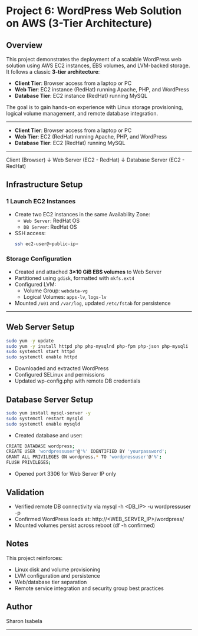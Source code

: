 #  Project 6: WordPress Web Solution on AWS (3-Tier Architecture)

## Overview
This project demonstrates the deployment of a scalable WordPress web solution using AWS EC2 instances, EBS volumes, and LVM-backed storage. It follows a classic **3-tier architecture**:

- **Client Tier**: Browser access from a laptop or PC
- **Web Tier**: EC2 instance (RedHat) running Apache, PHP, and WordPress
- **Database Tier**: EC2 instance (RedHat) running MySQL

The goal is to gain hands-on experience with Linux storage provisioning, logical volume management, and remote database integration.

---


- **Client Tier**: Browser access from a laptop or PC
- **Web Tier**: EC2 (RedHat) running Apache, PHP, and WordPress
- **Database Tier**: EC2 (RedHat) running MySQL

---

Client (Browser) ↓ Web Server (EC2 - RedHat) ↓ Database Server (EC2 - RedHat)


## Infrastructure Setup

### 1️ Launch EC2 Instances
- Create two EC2 instances in the same Availability Zone:
  - `Web Server`: RedHat OS
  - `DB Server`: RedHat OS
- SSH access:
  ```bash
  ssh ec2-user@<public-ip>

### Storage Configuration
- Created and attached **3×10 GiB EBS volumes** to Web Server
- Partitioned using `gdisk`, formatted with `mkfs.ext4`
- Configured LVM:
  - Volume Group: `webdata-vg`
  - Logical Volumes: `apps-lv`, `logs-lv`
- Mounted `/u01` and `/var/log`, updated `/etc/fstab` for persistence

---

##  Web Server Setup

```bash
sudo yum -y update
sudo yum -y install httpd php php-mysqlnd php-fpm php-json php-mysqli
sudo systemctl start httpd
sudo systemctl enable httpd
```


- Downloaded and extracted WordPress
- Configured SELinux and permissions
- Updated wp-config.php with remote DB credentials

## Database Server Setup
```bash
sudo yum install mysql-server -y
sudo systemctl restart mysqld
sudo systemctl enable mysqld
```

- Created database and user:
```bash
CREATE DATABASE wordpress;
CREATE USER 'wordpressuser'@'%' IDENTIFIED BY 'yourpassword';
GRANT ALL PRIVILEGES ON wordpress.* TO 'wordpressuser'@'%';
FLUSH PRIVILEGES;
```


- Opened port 3306 for Web Server IP only


## Validation
- Verified remote DB connectivity via mysql -h <DB_IP> -u wordpressuser -p
- Confirmed WordPress loads at:
http://<WEB_SERVER_IP>/wordpress/
- Mounted volumes persist across reboot (df -h confirmed)

## Notes
This project reinforces:
- Linux disk and volume provisioning
- LVM configuration and persistence
- Web/database tier separation
- Remote service integration and security group best practices

## Author
Sharon Isabela

---


